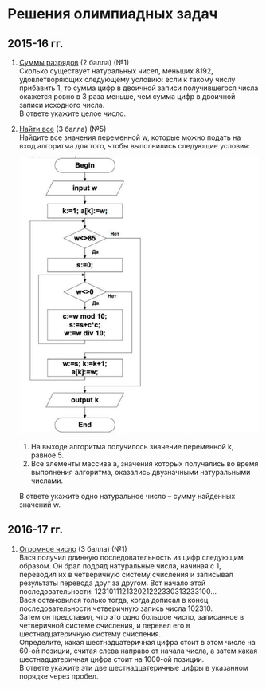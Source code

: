 # Решения олимпиадных задач

## 2015-16 гг.
1. [Суммы разрядов](15-16/1.py) (2 балла)  (№1)  
Сколько существует натуральных чисел, меньших 8192, удовлетворяющих следующему условию: если к такому числу
прибавить 1, то сумма цифр в двоичной записи получившегося числа окажется ровно в 3 раза меньше, чем сумма цифр в
двоичной записи исходного числа.  
В ответе укажите целое число.

5. [Найти все](15-15/5.py) (3 балла)  (№5)  
   Найдите все значения переменной w, которые можно подать на вход алгоритма для того, чтобы выполнились
следующие условия:  

   ![](5.jpg)  
   
   1. На выходе алгоритма получилось значение переменной k, равное 5.  
   2. Все элементы массива a, значения которых получались во время выполнения алгоритма, оказались двузначными
натуральными числами.  

   В ответе укажите одно натуральное число – сумму найденных значений w.

## 2016-17 гг.

1. [Огромное число](16-17/1.py) (3 балла)  (№1)  
  Вася получил длинную последовательность из цифр следующим образом. Он брал подряд натуральные числа, начиная с
1, переводил их в четверичную систему счисления и записывал результаты перевода друг за другом. Вот начало этой
последовательности:
123101112132021222330313233100…  
Вася остановился только тогда, когда дописал в конец последовательности четверичную запись числа 102310.  
Затем он представил, что это одно большое число, записанное в четверичной системе счисления, и перевел его в
шестнадцатеричную систему счисления.  
Определите, какая шестнадцатеричная цифра стоит в этом числе на 60-ой позиции, считая слева направо от начала
числа, а затем какая шестнадцатеричная цифра стоит на 1000-ой позиции.   
В ответе укажите эти две шестнадцатеричные
цифры в указанном порядке через пробел.


